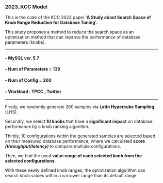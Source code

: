 ### 2023_KCC Model

This is the code of the KCC 2023 paper 
**'A Study about Search Space of Knob Range Reduction for Database Tuning'.**

This study proposes a method to reduce the search space as an optimization method that can improve the performance of database parameters (knobs).

---
#### - MySQL ver. 5.7

#### - Num of Parameters = 139

#### - Num of Config = 200

#### - Workload : TPCC , Twitter
---

Firstly, we randomly generate 200 samples via **Latin Hypercube Sampling** (LHS). 

Secondly, we select **10  knobs** that have a **significant impact** on database performance by a knob ranking algorithm. 

Thirdly, 10  configurations within the generated samples are  selected based on their measured database performance, where we calculated **score *(throughput/latency)*** to compare multiple configurations. 

Then, we find the used **value range of  each selected knob from the selected configurations.**

With these newly defined knob ranges, the optimization  algorithm can search knob values within a narrower range than its default range.
